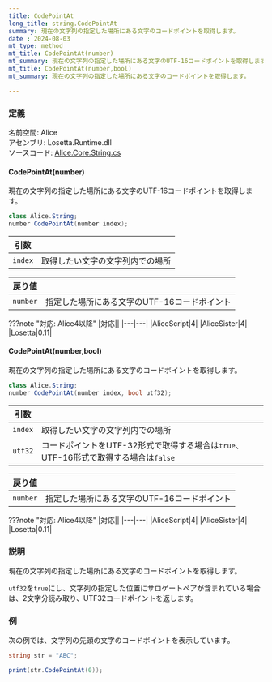 ```yaml
---
title: CodePointAt
long_title: string.CodePointAt
summary: 現在の文字列の指定した場所にある文字のコードポイントを取得します。
date : 2024-08-03
mt_type: method
mt_title: CodePointAt(number)
mt_summary: 現在の文字列の指定した場所にある文字のUTF-16コードポイントを取得します。
mt_title: CodePointAt(number,bool)
mt_summary: 現在の文字列の指定した場所にある文字のコードポイントを取得します。

---
```


### 定義
名前空間: Alice<br/>
アセンブリ: Losetta.Runtime.dll<br/>
ソースコード: [Alice.Core.String.cs](https://github.com/WSOFT-Project/Losetta/blob/master/Losetta.Runtime/Core/Extension/Alice.Core.String.cs)



#### CodePointAt(number)

現在の文字列の指定した場所にある文字のUTF-16コードポイントを取得します。

```cs title="AliceScript"
class Alice.String;
number CodePointAt(number index);
```

|引数| |
|-|-|
|`index`|取得したい文字の文字列内での場所|

|戻り値| |
|-|-|
|`number`|指定した場所にある文字のUTF-16コードポイント|

???note "対応: Alice4以降"
    |対応||
    |---|---|
    |AliceScript|4|
    |AliceSister|4|
    |Losetta|0.11|

#### CodePointAt(number,bool)

現在の文字列の指定した場所にある文字のコードポイントを取得します。

```cs title="AliceScript"
class Alice.String;
number CodePointAt(number index, bool utf32);
```

|引数| |
|-|-|
|`index`|取得したい文字の文字列内での場所|
|`utf32`|コードポイントをUTF-32形式で取得する場合は`true`、UTF-16形式で取得する場合は`false`|

|戻り値| |
|-|-|
|`number`|指定した場所にある文字のUTF-16コードポイント|

???note "対応: Alice4以降"
    |対応||
    |---|---|
    |AliceScript|4|
    |AliceSister|4|
    |Losetta|0.11|

### 説明
現在の文字列の指定した場所にある文字のコードポイントを取得します。

`utf32`を`true`にし、文字列の指定した位置にサロゲートペアが含まれている場合は、2文字分読み取り、UTF32コードポイントを返します。

### 例
次の例では、文字列の先頭の文字のコードポイントを表示しています。

```cs title="AliceScript"
string str = "ABC";

print(str.CodePointAt(0));
```
